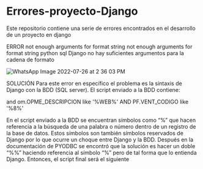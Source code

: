# Errores-proyecto-Django
Este repositorio contiene una serie de errores encontrados en el desarrollo de un proyecto en django

ERROR
not enough arguments for format string
not enough arguments for format string python sql Django
no hay suficientes argumentos para la cadena de formato

![WhatsApp Image 2022-07-26 at 2 36 03 PM](https://user-images.githubusercontent.com/33694187/181369499-776d0117-ef6d-40b4-8709-a0cb4e7297fc.jpeg)

SOLUCIÓN
Para este error en específico el problema es la sintaxis de Django con la BDD (SQL server).
El script enviado a la BDD contiene:

  and om.OPME_DESCRIPCION like '%WEB%' AND PF.VENT_CODIGO like '%8%'
  
En el script enviado a la BDD se encuentran símbolos como “%” que hacen referencia a la búsqueda de una 
palabra o número dentro de un registro de la base de datos. Estos símbolos son también símbolos
reservados de Django por lo que ocurre un choque entre Django y la BDD. Después en la documentación de 
PYODBC se encontró que la solución es hacer un doble “%%” haciendo referencia al símbolo “%” pero de tal 
forma que lo entienda Django. Entonces, el script final será el siguiente
